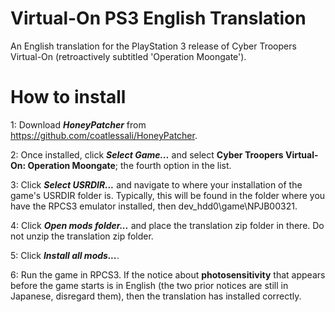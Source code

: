 # Virtual-On PS3 English Translation
An English translation for the PlayStation 3 release of Cyber Troopers Virtual-On (retroactively subtitled 'Operation Moongate').

# How to install
1: Download <b><i>HoneyPatcher</b></i> from https://github.com/coatlessali/HoneyPatcher.

2: Once installed, click <b><i>Select Game...</b></i> and select <b>Cyber Troopers Virtual-On: Operation Moongate</b></i>; the fourth option in the list.

3: Click <b><i>Select USRDIR...</i></b> and navigate to where your installation of the game's USRDIR folder is. Typically, this will be found in the folder where you have the RPCS3 emulator installed, then dev_hdd0\game\NPJB00321.

4: Click <b><i>Open mods folder...</i></b> and place the translation zip folder in there. Do not unzip the translation zip folder.

5: Click <b><i>Install all mods...</i></b>.

6: Run the game in RPCS3. If the notice about <b>photosensitivity</b> that appears before the game starts is in English (the two prior notices are still in Japanese, disregard them), then the translation has installed correctly.
